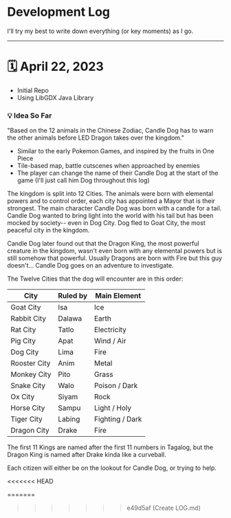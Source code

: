 # Development Log

I'll try my best to write down everything (or key moments) as I go.

------------

# 🗓️ April 22, 2023

- Initial Repo
- Using LibGDX Java Library

### 💡 Idea So Far
"Based on the 12 animals in the Chinese Zodiac, Candle Dog has to warn the other animals before LED Dragon takes over the kingdom."

- Similar to the early Pokemon Games, and inspired by the fruits in One Piece
- Tile-based map, battle cutscenes when approached by enemies
- The player can change the name of their Candle Dog at the start of the game (I'll just call him Dog throughout this log)

The kingdom is split into 12 Cities. The animals were born with elemental powers and to control order, each city has appointed a Mayor that is their  strongest. The main character Candle Dog was born with a candle for a tail. Candle Dog wanted to bring light into the world with his tail but has been mocked by society-- even in Dog City. Dog fled to Goat City, the most peaceful city in the kingdom. 

Candle Dog later found out that the Dragon King, the most powerful creature in the kingdom, wasn't even born with any elemental powers but is still somehow that powerful. Usually Dragons are born with Fire but this guy doesn't... Candle Dog goes on an adventure to investigate.

The Twelve Cities that the dog will encounter are in this order:

| City         | Ruled by | Main Element    |
| ------------ | -------- | -------------   |
| Goat City    | Isa      | Ice             |
| Rabbit City  | Dalawa   | Earth           |
| Rat City     | Tatlo    | Electricity     |
| Pig City     | Apat     | Wind / Air      |
| Dog City     | Lima     | Fire            |
| Rooster City | Anim     | Metal           |
| Monkey City  | Pito     | Grass           |
| Snake City   | Walo     | Poison / Dark   |
| Ox City      | Siyam    | Rock            |
| Horse City   | Sampu    | Light / Holy    |
| Tiger City   | Labing   | Fighting / Dark |
| Dragon City  | Drake    | Fire            |

The first 11 Kings are named after the first 11 numbers in Tagalog, but the Dragon King is named after Drake kinda like a curveball.

Each citizen will either be on the lookout for Candle Dog, or trying to help.

<<<<<<< HEAD

=======
>>>>>>> e49d5af (Create LOG.md)
